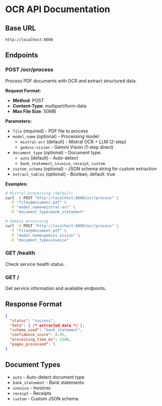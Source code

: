 # OCR API Documentation

## Base URL
```
http://localhost:8000
```

## Endpoints

### POST /ocr/process
Process PDF documents with OCR and extract structured data.

**Request Format:**
- **Method**: POST
- **Content-Type**: multipart/form-data
- **Max File Size**: 50MB

**Parameters:**
- `file` (required) - PDF file to process
- `model_name` (optional) - Processing model:
  - `mistral-ocr` (default) - Mistral OCR + LLM (2-step)
  - `gemini-vision` - Gemini Vision (1-step direct)
- `document_type` (optional) - Document type:
  - `auto` (default) - Auto-detect
  - `bank_statement`, `invoice`, `receipt`, `custom`
- `custom_schema` (optional) - JSON schema string for custom extraction
- `extract_tables` (optional) - Boolean, default: true

**Examples:**
```bash
# Mistral processing (default)
curl -X POST "http://localhost:8000/ocr/process" \
  -F "file=@document.pdf" \
  -F "model_name=mistral-ocr" \
  -F "document_type=bank_statement"

# Gemini processing
curl -X POST "http://localhost:8000/ocr/process" \
  -F "file=@document.pdf" \
  -F "model_name=gemini-vision" \
  -F "document_type=invoice"
```

### GET /health
Check service health status.

### GET /
Get service information and available endpoints.

## Response Format
```json
{
  "status": "success",
  "data": { /* extracted data */ },
  "schema_used": "bank_statement",
  "confidence_score": 0.95,
  "processing_time_ms": 2500,
  "pages_processed": 5
}
```

## Document Types
- `auto` - Auto-detect document type
- `bank_statement` - Bank statements
- `invoice` - Invoices
- `receipt` - Receipts
- `custom` - Custom JSON schema
